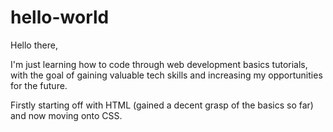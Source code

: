 # hello-world
Hello there,

I'm just learning how to code through web development basics tutorials, with the goal of gaining valuable tech skills and increasing my opportunities for the future.

Firstly starting off with HTML (gained a decent grasp of the basics so far) and now moving onto CSS.
